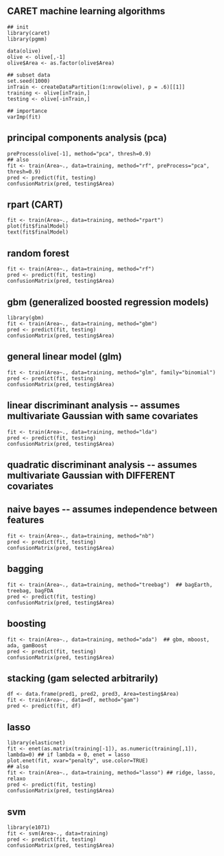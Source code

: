 
## CARET machine learning algorithms

```{r}
## init
library(caret)
library(pgmm)

data(olive)
olive <- olive[,-1]
olive$Area <- as.factor(olive$Area)

## subset data
set.seed(1000)
inTrain <- createDataPartition(1:nrow(olive), p = .6)[[1]]
training <- olive[inTrain,]
testing <- olive[-inTrain,]

## importance
varImp(fit)
```

## principal components analysis (pca)
```{r}
preProcess(olive[-1], method="pca", thresh=0.9)
## also
fit <- train(Area~., data=training, method="rf", preProcess="pca", thresh=0.9)
pred <- predict(fit, testing)
confusionMatrix(pred, testing$Area)
```

## rpart (CART)
```{r}
fit <- train(Area~., data=training, method="rpart")
plot(fit$finalModel)
text(fit$finalModel)
```

## random forest
```{r}
fit <- train(Area~., data=training, method="rf")
pred <- predict(fit, testing)
confusionMatrix(pred, testing$Area)
```

## gbm (generalized boosted regression models)
```{r}
library(gbm)
fit <- train(Area~., data=training, method="gbm")
pred <- predict(fit, testing)
confusionMatrix(pred, testing$Area)
```

## general linear model (glm)
```{r}
fit <- train(Area~., data=training, method="glm", family="binomial")
pred <- predict(fit, testing)
confusionMatrix(pred, testing$Area)
```

## linear discriminant analysis -- assumes multivariate Gaussian with same covariates
```{r}
fit <- train(Area~., data=training, method="lda")
pred <- predict(fit, testing)
confusionMatrix(pred, testing$Area)
```

## quadratic discriminant analysis -- assumes multivariate Gaussian with DIFFERENT covariates

## naive bayes -- assumes independence between features
```{r}
fit <- train(Area~., data=training, method="nb")
pred <- predict(fit, testing)
confusionMatrix(pred, testing$Area)
```

## bagging
```{r}
fit <- train(Area~., data=training, method="treebag")  ## bagEarth, treebag, bagFDA
pred <- predict(fit, testing)
confusionMatrix(pred, testing$Area) 
```

## boosting
```{r}
fit <- train(Area~., data=training, method="ada")  ## gbm, mboost, ada, gamBoost
pred <- predict(fit, testing)
confusionMatrix(pred, testing$Area) 
```

## stacking (gam selected arbitrarily)
```{r}
df <- data.frame(pred1, pred2, pred3, Area=testing$Area)
fit <- train(Area~., data=df, method="gam")
pred <- predict(fit, df)
```

## lasso
```{r}
library(elasticnet)
fit <- enet(as.matrix(training[-1]), as.numeric(training[,1]), lambda=0) ## if lambda = 0, enet = lasso
plot.enet(fit, xvar="penalty", use.color=TRUE)
## also
fit <- train(Area~., data=training, method="lasso") ## ridge, lasso, relaxo
pred <- predict(fit, testing)
confusionMatrix(pred, testing$Area) 
```

## svm
```{r}
library(e1071)
fit <- svm(Area~., data=training)
pred <- predict(fit, testing)
confusionMatrix(pred, testing$Area)
```
